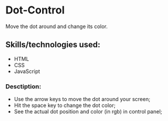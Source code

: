 # Dot-Control
Move the dot around and change its color.

## Skills/technologies used:
- HTML
- CSS
- JavaScript

### Desctiption:
- Use the arrow keys to move the dot around your screen;
- Hit the space key to change the dot color;
- See the actual dot position and color (in rgb) in control panel;
